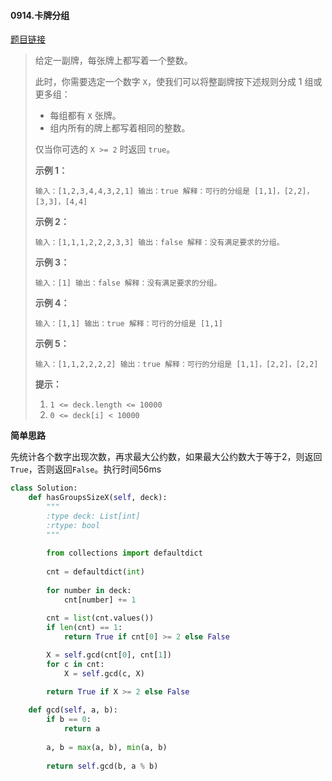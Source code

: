 #### 0914.卡牌分组
[题目链接](https://leetcode-cn.com/problems/x-of-a-kind-in-a-deck-of-cards/)
> 给定一副牌，每张牌上都写着一个整数。
>
> 此时，你需要选定一个数字 `X`，使我们可以将整副牌按下述规则分成 1 组或更多组：
>
> - 每组都有 `X` 张牌。
> - 组内所有的牌上都写着相同的整数。
>
> 仅当你可选的 `X >= 2` 时返回 `true`。
>
>  
>
> **示例 1：**
>
> `
> 输入：[1,2,3,4,4,3,2,1]
> 输出：true
> 解释：可行的分组是 [1,1]，[2,2]，[3,3]，[4,4]
> `
>
> **示例 2：**
>
> `
> 输入：[1,1,1,2,2,2,3,3]
> 输出：false
> 解释：没有满足要求的分组。
> `
>
> **示例 3：**
>
> `
> 输入：[1]
> 输出：false
> 解释：没有满足要求的分组。
> `
>
> **示例 4：**
>
> `
> 输入：[1,1]
> 输出：true
> 解释：可行的分组是 [1,1]
> `
>
> **示例 5：**
>
> `
> 输入：[1,1,2,2,2,2]
> 输出：true
> 解释：可行的分组是 [1,1]，[2,2]，[2,2]
> `
>
>
> **提示：**
>
> 1. `1 <= deck.length <= 10000`
> 2. `0 <= deck[i] < 10000`

**简单思路**

先统计各个数字出现次数，再求最大公约数，如果最大公约数大于等于2，则返回`True`，否则返回`False`。执行时间56ms

```python
class Solution:
    def hasGroupsSizeX(self, deck):
        """
        :type deck: List[int]
        :rtype: bool
        """
         
        from collections import defaultdict
        
        cnt = defaultdict(int)
        
        for number in deck:
            cnt[number] += 1
        
        cnt = list(cnt.values())
        if len(cnt) == 1:
            return True if cnt[0] >= 2 else False

        X = self.gcd(cnt[0], cnt[1])
        for c in cnt:
            X = self.gcd(c, X)

        return True if X >= 2 else False
    
    def gcd(self, a, b):
        if b == 0:
            return a
        
        a, b = max(a, b), min(a, b)
        
        return self.gcd(b, a % b)
```

